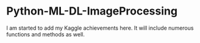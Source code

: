 # Python-ML-DL-ImageProcessing

I am started to add my Kaggle achievements here. It will include numerous functions and methods as well.
